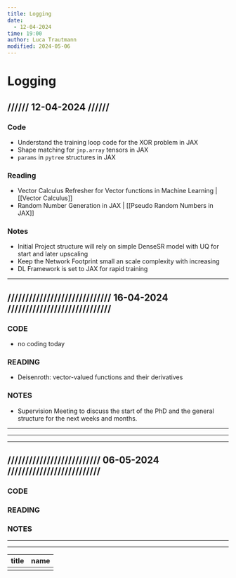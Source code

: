 ```yaml
---
title: Logging
date:
  - 12-04-2024
time: 19:00
author: Luca Trautmann
modified: 2024-05-06
---
```

# Logging
## ////// 12-04-2024 //////
### Code
- Understand the training loop code for the XOR problem in JAX 
- Shape matching for `jnp.array` tensors in JAX
- `params` in `pytree` structures in JAX

### Reading
- Vector Calculus Refresher for Vector functions in Machine Learning | [[Vector Calculus]]
- Random Number Generation in JAX | [[Pseudo Random Numbers in JAX]]

### Notes
- Initial Project structure will rely on simple DenseSR model with UQ for start and later upscaling
- Keep the Network Footprint small an scale complexity with increasing 
- DL Framework is set to JAX for rapid training

---
## ///////////////////////////// 16-04-2024 /////////////////////////////
### CODE
- no coding today

### READING
- Deisenroth: vector-valued functions and their derivatives

### NOTES
- Supervision Meeting to discuss the start of the PhD and the general structure for the next weeks and months. 
---
---

---
## ////////////////////////// 06-05-2024 //////////////////////////
### CODE


### READING


### NOTES

---
---



| title | name |
| ----- | ---- |
|       |      |



